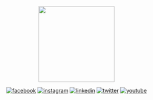 <div align="center">
  <img src='https://jallesmachado.blob.core.windows.net/intranet/JALLES_Logotipo_RGB_Branco.png' width='200'>

  [![facebook](https://img.shields.io/badge/Facebook-1877F2?style=for-the-badge&logo=facebook&logoColor=white)](https://www.facebook.com/jallesmachado)
  [![instagram](https://img.shields.io/badge/Instagram-E4405F?style=for-the-badge&logo=instagram&logoColor=white)](https://instagram.com/jallesmachado)
  [![linkedin](https://img.shields.io/badge/LinkedIn-0077B5?style=for-the-badge&logo=linkedin&logoColor=white)](https://www.linkedin.com/company/jallesmachado)
  [![twitter](https://img.shields.io/badge/Twitter-1DA1F2?style=for-the-badge&logo=twitter&logoColor=white)](https://twitter.com/jallesmachado)
  [![youtube](https://img.shields.io/badge/YouTube-FF0000?style=for-the-badge&logo=youtube&logoColor=white)](https://youtube.com/jallesmachadocanal)
</div>
